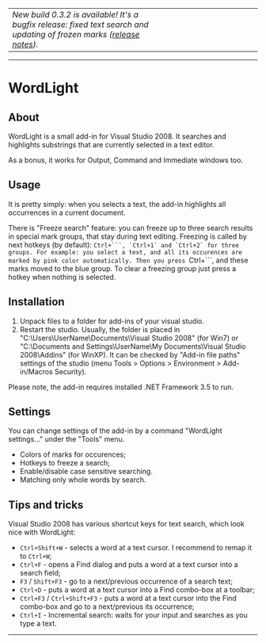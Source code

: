 <table cellpadding='0' border='0' cellspacing='0'>
<tr>
<td>
<i>New build 0.3.2 is available! It's a bugfix release: fixed text search and updating of frozen marks (<a href='ReleaseNotes.md'>release notes</a>).</i>
</td>
<td width='50px'> </td>
<td width='100px'>
</td>
</tr>
</table>

---


# WordLight #
## About ##
WordLight is a small add-in for Visual Studio 2008. It searches and highlights substrings that are currently selected in a text editor.

As a bonus, it works for Output, Command and Immediate windows too.

## Usage ##
It is pretty simply: when you selects a text, the add-in highlights all occurrences in a current document.

There is "Freeze search" feature: you can freeze up to three search results in special mark groups, that stay during text editing. Freezing is called by next hotkeys (by default): ``Ctrl+```, `Ctrl+1` and `Ctrl+2` for three groups. For example: you select a text, and all its occurences are marked by pink color automatically. Then you press ``Ctrl+```, and these marks moved to the blue group. To clear a freezing group just press a hotkey when nothing is selected.


## Installation ##
  1. Unpack files to a folder for add-ins of your visual studio.
  1. Restart the studio.
Usually, the folder is placed in "C:\Users\UserName\Documents\Visual Studio 2008" (for Win7) or "C:\Documents and Settings\UserName\My Documents\Visual Studio 2008\Addins" (for WinXP). It can be checked by "Add-in file paths" settings of the studio (menu Tools > Options > Environment > Add-in/Macros Security).

Please note, the add-in requires installed .NET Framework 3.5 to run.

## Settings ##
You can change settings of the add-in by a command "WordLight settings..." under the "Tools" menu.
  * Colors of marks for occurences;
  * Hotkeys to freeze a search;
  * Enable/disable case sensitive searching.
  * Matching only whole words by search.


## Tips and tricks ##
Visual Studio 2008 has various shortcut keys for text search, which look nice with WordLight:
  * `Ctrl+Shift+W` - selects a word at a text cursor. I recommend to remap it to `Ctrl+W`;
  * `Ctrl+F` - opens a Find dialog and puts a word at a text cursor into a search field;
  * `F3` / `Shift+F3` - go to a next/previous occurrence of a search text;
  * `Ctrl+D` - puts a word at a text cursor into a Find combo-box at a toolbar;
  * `Ctrl+F3` / `Ctrl+Shift+F3` - puts a word at a text cursor into the Find combo-box and go to a next/previous its occurrence;
  * `Ctrl+I` - Incremental search: waits for your input and searches as you type a text.

---

